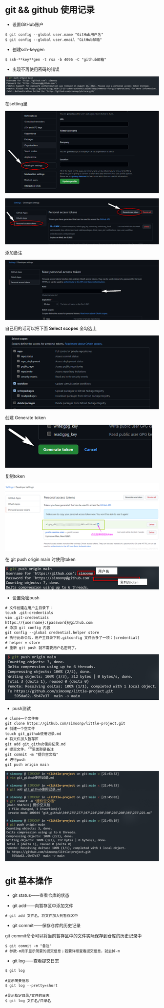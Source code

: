 # git && github 使用记录

- 设置GitHub账户

```shell
$ git config --global user.name "GitHub用户名"
$ git config --global user.email "GitHub邮箱"
```

- 创建ssh-keygen

```shell
$ ssh-**key**gen -t rsa -b 4096 -C "github邮箱"
```

- 出现不再使用密码的错误

![Image](https://raw.githubusercontent.com/simoonp/picture/main/git_picture/set8.png)

在setting里

![Image](https://raw.githubusercontent.com/simoonp/picture/main/git_picture/set1.png)

![Image](https://raw.githubusercontent.com/simoonp/picture/main/git_picture/set2.png)

添加备注

![Image](https://raw.githubusercontent.com/simoonp/picture/main/git_picture/set3.png)

自己用的话可以把下面 **Select scopes** 全勾选上

![Image](https://raw.githubusercontent.com/simoonp/picture/main/git_picture/set4.png)

创建 Generate token

![Image](https://raw.githubusercontent.com/simoonp/picture/main/git_picture/set5.png)

复制token

![Image](https://raw.githubusercontent.com/simoonp/picture/main/git_picture/set6.png)

在 git push origin main 时使用token

![Image](https://raw.githubusercontent.com/simoonp/picture/main/git_picture/set7.png)

- 设置免密push

```shell
# 文件创建在用户主目录下：
touch .git-credentials
vim .git-credentials
https://{username}:{password}@github.com
# 添加 git config 内容
git config --global credential.helper store
# 执行此命令后，用户主目录下的.gitconfig 文件会多了一项：[credential]
# helper = store
# 重新 git push 就不需要用户名密码了。
```

![Image](https://raw.githubusercontent.com/simoonp/picture/main/git_picture/set9.png)

- push测试

```shell
# clone一个文件夹
git clone https://github.com/simoonp/little-project.git
# 创建一个空文件
touch git_github使用记录.md
# 将文件加入暂存区
git add git_github使用记录.md
# 提交文件，“”里面那是备注
git commit -m "提价空文档"
# 进行push
git push origin main
```

![Image](https://raw.githubusercontent.com/simoonp/picture/main/git_picture/push1.png)

# git 基本操作
- git status——查看仓库的状态

- git add——向暂存区中添加文件

```shell
# git add 文件名，将文件加入到暂存区中

```

- git commit——保存仓库的历史记录

git commit命令可以将当前暂存区中的文件实际保存到仓库的历史记录中

```shell
$ git commit -m "备注"
# 参数-m用于显示简要的提交信息；若要详细查看提交信息，就去掉-m
```

- git log——查看提交日志

```shell
$ git log

#显示简要信息
$ git log --pretty=short

#显示指定目录/文件的日志
$ git log 文件名/目录名
```
